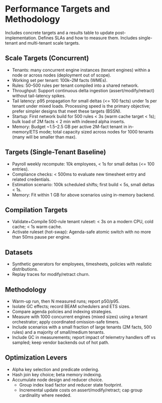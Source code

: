 # Performance Targets and Methodology

Includes concrete targets and a results table to update post-implementation.
Defines SLAs and how to measure them. Includes single-tenant and multi-tenant scale targets.

## Scale Targets (Concurrent)

- Tenants: many concurrent engine instances (tenant engines) within a node or across nodes (deployment out of scope).
- Working set per tenant: 100k–2M facts (WMEs).
- Rules: 50–500 rules per tenant compiled into a shared network.
- Throughput: Support continuous delta ingestion (assert/modify/retract) without tail-latency spikes.
- Tail latency: p95 propagation for small deltas (<= 100 facts) under 1s per tenant under mixed loads. Processing speed is the primary objective; prefer simpler designs that meet these targets (BSSN).
- Startup: First network build for 500 rules < 3s (warm cache target < 1s); bulk load of 2M facts < 2 min with indexed alpha inserts.
- Memory: Budget ~1.5–2.5 GB per active 2M-fact tenant in in-memory/ETS mode; total capacity sized across nodes for 1000 tenants (many will be smaller than max).

## Targets (Single-Tenant Baseline)

- Payroll weekly recompute: 10k employees, < 1s for small deltas (<= 100 entries).
- Compliance checks: < 500ms to evaluate new timesheet entry and related credentials.
- Estimation scenario: 100k scheduled shifts; first build < 5s, small deltas < 1s.
- Memory: Fit within 1 GB for above scenarios using in-memory backend.

## Compilation Targets

- Validate+Compile 500-rule tenant ruleset: < 3s on a modern CPU, cold cache; < 1s warm cache.
- Activate ruleset (hot-swap): Agenda-safe atomic switch with no more than 50ms pause per engine.

## Datasets

- Synthetic generators for employees, timesheets, policies with realistic distributions.
- Replay traces for modify/retract churn.

## Methodology

- Warm-up run, then N measured runs; report p50/p95.
- Isolate GC effects; record BEAM schedulers and ETS sizes.
- Compare agenda policies and indexing strategies.
- Measure with 1000 concurrent engines (mixed sizes) using a tenant orchestrator; apply coordinated omission-safe timers.
- Include scenarios with a small fraction of large tenants (2M facts, 500 rules) and a majority of small/medium tenants.
- Include GC in measurements; report impact of telemetry handlers off vs sampled; keep vendor backends out of hot path.

## Optimization Levers

- Alpha key selection and predicate ordering.
- Hash join key choice; beta memory indexing.
- Accumulate node design and reducer choice.
  - Group index load factor and reducer state footprint.
  - Incremental update costs on assert/modify/retract; cap group cardinality where needed.
